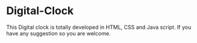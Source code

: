 # Digital-Clock
 This Digital clock is totally developed in HTML, CSS and Java script. If you have any suggestion so you are welcome.
